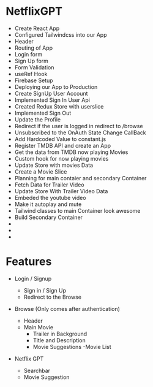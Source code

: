 # NetflixGPT

- Create React App
- Configured Tailwindcss into our App
- Header
- Routing of App
- Login form
- Sign Up form
- Form Validation
- useRef Hook
- Firebase Setup
- Deploying our App to Production
- Create SignUp User Account    
- Implemented Sign In User Api
- Created Redux Store with userslice
- Implemented Sign Out  
- Update the Profile
- Redirect if the user is  logged in redirect to /browse
- Unsubscribed to the OnAuth State Change CallBack
- Add Hardcoded Value to constant.js
- Register TMDB API and create an App
- Get the data from TMDB now playing Movies
- Custom hook for now playing movies
- Update Store with movies Data
- Create a Movie Slice
- Planning for main contaier and secondary Container
- Fetch Data for Trailer Video
- Update Store With Trailer Video Data
- Embeded the youtube video
- Make it autoplay and mute
- Tailwind classes to main Container look awesome
- Build Secondary Container
- 
- 
- 


# Features

- Login / Signup
    - Sign in / Sign Up
    - Redirect to the Browse

- Browse (Only comes after authentication)
    - Header
    - Main Movie
        - Trailer in Background
        - Title and Description
        - Movie Suggestions
            -Movie List 

- Netflix GPT
    - Searchbar 
    - Movie Suggestion